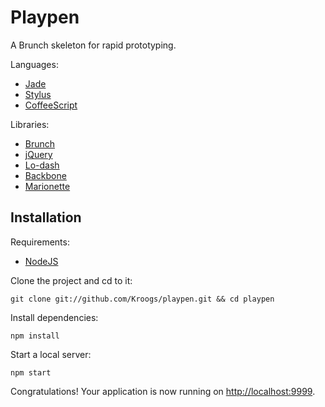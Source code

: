 Playpen
=======

A Brunch skeleton for rapid prototyping.

Languages:

- [Jade][Jade]
- [Stylus][Stylus]
- [CoffeeScript][CoffeeScript]

Libraries:

- [Brunch][Brunch]
- [jQuery][jQuery]
- [Lo-dash][Lo-dash]
- [Backbone][Backbone]
- [Marionette][Marionette]

Installation
------------

Requirements:

- [NodeJS][NodeJS]

Clone the project and cd to it:

    git clone git://github.com/Kroogs/playpen.git && cd playpen

Install dependencies:

    npm install

Start a local server:

    npm start

Congratulations!  Your application is now running on
[http://localhost:9999](http://localhost:9999).

[NodeJS]: http://nodejs.org/ "NodeJS"
[Brunch]: http://brunch.io "Brunch"
[Jade]: http://jade-lang.com/ "Jade"
[Stylus]: http://learnboost.github.io/stylus/ "Stylus"
[CoffeeScript]: http://coffeescript.org/ "CoffeeScript"
[jQuery]: http://jquery.com/ "jQuery"
[Backbone]: http://backbonejs.org/ "Backbone"
[Lo-dash]: http://lodash.com/ "Lo-Dash"
[Marionette]: http://marionettejs.com/ "Marionette"
